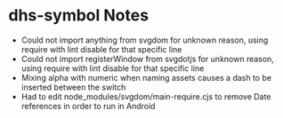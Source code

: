 # dhs-symbol Notes

- Could not import anything from svgdom for unknown reason, using require with lint disable for that specific line
- Could not import registerWindow from svgdotjs for unknown reason, using require with lint disable for that specific line
- Mixing alpha with numeric when naming assets causes a dash to be inserted between the switch 
- Had to edit node_modules/svgdom/main-require.cjs to remove Date references in order to run in Android